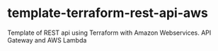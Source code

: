 # template-terraform-rest-api-aws
Template of REST api using Terraform with Amazon Webservices. API Gateway and AWS Lambda
